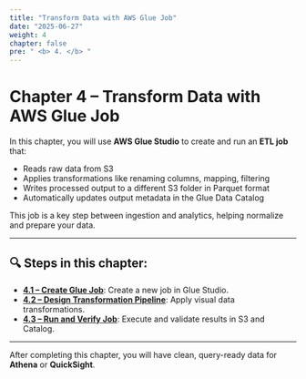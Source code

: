 ```yaml
---
title: "Transform Data with AWS Glue Job"
date: "2025-06-27"
weight: 4
chapter: false
pre: " <b> 4. </b> "
---
```


# Chapter 4 – Transform Data with AWS Glue Job

In this chapter, you will use **AWS Glue Studio** to create and run an **ETL job** that:

- Reads raw data from S3
- Applies transformations like renaming columns, mapping, filtering
- Writes processed output to a different S3 folder in Parquet format
- Automatically updates output metadata in the Glue Data Catalog

This job is a key step between ingestion and analytics, helping normalize and prepare your data.

---

## 🔍 Steps in this chapter:

- **[4.1 – Create Glue Job](4.1-createjob/)**: Create a new job in Glue Studio.
- **[4.2 – Design Transformation Pipeline](4.2-transform/)**: Apply visual data transformations.
- **[4.3 – Run and Verify Job](4.3-runandcheck/)**: Execute and validate results in S3 and Catalog.

---

After completing this chapter, you will have clean, query-ready data for **Athena** or **QuickSight**.
